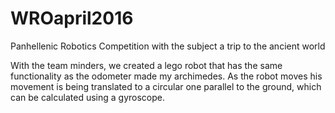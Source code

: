 # WROapril2016
Panhellenic Robotics Competition with the subject a trip to the ancient world

With the team minders, we created a lego robot that has the same functionality as the odometer made my archimedes. As the robot moves his movement is being translated to a circular 
one parallel to the ground, which can be calculated using a gyroscope.
